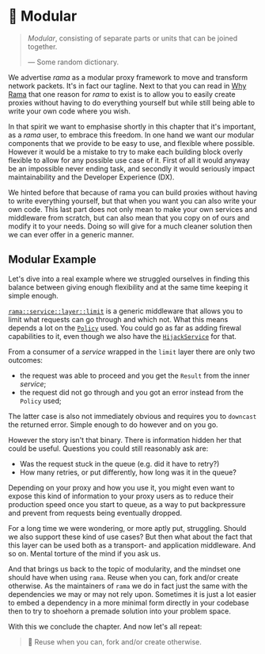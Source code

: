 # 🧱 Modular

> _Modular_, consisting of separate parts or units that can be joined together.
>
> — Some random dictionary.

We advertise _rama_ as a modular proxy framework to move and transform network packets. It's in fact our tagline. Next to that you can read in [Why Rama](../why_rama.md) that one reason for _rama_ to exist is to allow you to easily
create proxies without having to do everything yourself but while still being
able to write your own code where you wish.

In that spirit we want to emphasise shortly in this chapter that it's
important, as a _rama_ user, to embrace this freedom. In one hand
we want our modular components that we provide to be easy to use,
and flexible where possible. However it would be a mistake to try to make
each building block overly flexible to allow for any possible use case of it.
First of all it would anyway be an impossible never ending task,
and secondly it would seriously impact maintainability and the
Developer Experience (DX).

We hinted before that because of rama you can build proxies without
having to write everything yourself, but that when you want
you can also write your own code. This last part does not only mean
to make your own services and middleware from scratch, but can also
mean that you copy on of ours and modify it to your needs. Doing
so will give for a much cleaner solution then we can ever offer
in a generic manner.

## Modular Example

Let's dive into a real example where we struggled ourselves in finding
this balance between giving enough flexibility and at the same time
keeping it simple enough.

[`rama::service::layer::limit`](https://ramaproxy.org/docs/rama/service/layer/struct.Limit.html) is a generic middleware that allows you to limit what
requests can go through and which not. What this means depends a lot on
the [`Policy`](https://ramaproxy.org/docs/rama/service/layer/limit/policy/trait.Policy.html) used.
You could go as far as adding firewal capabilities to it, even
though we also have the
[`HijackService`](https://ramaproxy.org/docs/rama/service/layer/struct.HijackService.html) for that.

From a consumer of a _service_ wrapped in the `limit` layer there are only two
outcomes:

- the request was able to proceed and you get the `Result` from the inner _service_;
- the request did not go through and you got an error instead from the `Policy` used;

The latter case is also not immediately obvious and requires you to `downcast` the returned error. Simple enough to do however and on you go.

However the story isn't that binary. There is information hidden her that could be useful. Questions you could still reasonably ask are:

- Was the request stuck in the queue (e.g. did it have to retry?)
- How many retries, or put differently, how long was it in the queue?

Depending on your proxy and how you use it, you might even want to expose this
kind of information to your proxy users as to reduce their production speed once
you start to queue, as a way to put backpressure and prevent from requests
being eventually dropped.

For a long time we were wondering, or more aptly put, struggling. Should we also
support these kind of use cases? But then what about the fact that this layer
can be used both as a transport- and application middleware. And so on. Mental torture of the mind if you ask us.

And that brings us back to the topic of modularity, and the mindset one should
have when using `rama`. Reuse when you can, fork and/or create otherwise.
As the maintainers of `rama` we do in fact just the same with the dependencies
we may or may not rely upon. Sometimes it is just a lot easier to embed
a dependency in a more minimal form directly in your codebase then to try
to shoehorn a premade solution into your problem space.

With this we conclude the chapter. And now let's all repeat:

> 🖖 Reuse when you can, fork and/or create otherwise.